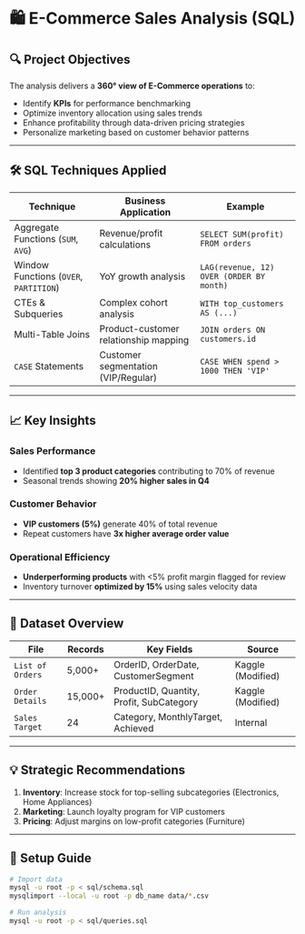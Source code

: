# 🛍 E-Commerce Sales Analysis (SQL)

## 🔍 Project Objectives
The analysis delivers a **360° view of E-Commerce operations** to:
- Identify **KPIs** for performance benchmarking  
- Optimize inventory allocation using sales trends  
- Enhance profitability through data-driven pricing strategies  
- Personalize marketing based on customer behavior patterns  

---

## 🛠 SQL Techniques Applied
| **Technique**               | **Business Application**                          | **Example**                      |
|-----------------------------|--------------------------------------------------|----------------------------------|
| Aggregate Functions (`SUM`, `AVG`) | Revenue/profit calculations                  | `SELECT SUM(profit) FROM orders` |
| Window Functions (`OVER`, `PARTITION`) | YoY growth analysis                    | `LAG(revenue, 12) OVER (ORDER BY month)` |
| CTEs & Subqueries           | Complex cohort analysis                  | `WITH top_customers AS (...)`    |
| Multi-Table Joins           | Product-customer relationship mapping    | `JOIN orders ON customers.id`    |
| `CASE` Statements           | Customer segmentation (VIP/Regular)      | `CASE WHEN spend > 1000 THEN 'VIP'` |

---

## 📈 Key Insights
### Sales Performance
- Identified **top 3 product categories** contributing to 70% of revenue  
- Seasonal trends showing **20% higher sales in Q4**  

### Customer Behavior  
- **VIP customers (5%)** generate 40% of total revenue  
- Repeat customers have **3x higher average order value**  

### Operational Efficiency  
- **Underperforming products** with <5% profit margin flagged for review  
- Inventory turnover **optimized by 15%** using sales velocity data  

---

## 📂 Dataset Overview
| **File**           | **Records** | **Key Fields**                              | **Source**       |
|--------------------|------------|--------------------------------------------|------------------|
| `List of Orders`   | 5,000+     | OrderID, OrderDate, CustomerSegment        | Kaggle (Modified)|
| `Order Details`    | 15,000+    | ProductID, Quantity, Profit, SubCategory   | Kaggle (Modified)|
| `Sales Target`     | 24         | Category, MonthlyTarget, Achieved          | Internal         |

---

## 💡 Strategic Recommendations
1. **Inventory**: Increase stock for top-selling subcategories (Electronics, Home Appliances)  
2. **Marketing**: Launch loyalty program for VIP customers  
3. **Pricing**: Adjust margins on low-profit categories (Furniture)  

---

## 🚀 Setup Guide
```bash
# Import data
mysql -u root -p < sql/schema.sql
mysqlimport --local -u root -p db_name data/*.csv

# Run analysis
mysql -u root -p < sql/queries.sql
